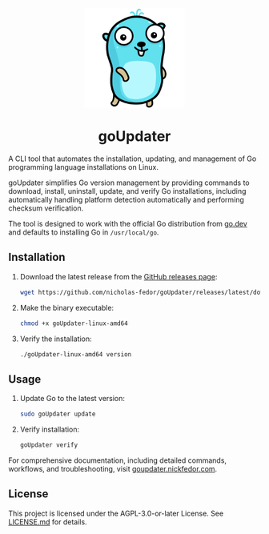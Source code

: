 <!-- markdownlint-disable -->
<img src=".github/assets/logo/goUpdater.svg" alt="goUpdater Logo" style="display: block; margin: 0 auto; width: 200px;" />

<h1 align="center">goUpdater</h1>
<!-- markdownlint-restore -->

A CLI tool that automates the installation, updating, and management of Go programming language installations on Linux.

goUpdater simplifies Go version management by providing commands to download, install, uninstall, update, and verify Go installations, including automatically handling platform detection automatically and  performing checksum verification.

The tool is designed to work with the official Go distribution from [go.dev](https://go.dev) and defaults to installing Go in `/usr/local/go`.

## Installation

1. Download the latest release from the [GitHub releases page](https://github.com/nicholas-fedor/goUpdater/releases):

   ```bash
   wget https://github.com/nicholas-fedor/goUpdater/releases/latest/download/goUpdater-linux-amd64
   ```

2. Make the binary executable:

   ```bash
   chmod +x goUpdater-linux-amd64
   ```

3. Verify the installation:

   ```bash
   ./goUpdater-linux-amd64 version
   ```

## Usage

1. Update Go to the latest version:

   ```bash
   sudo goUpdater update
   ```

2. Verify installation:

   ```bash
   goUpdater verify
   ```

For comprehensive documentation, including detailed commands, workflows, and troubleshooting, visit [goupdater.nickfedor.com](https://goupdater.nickfedor.com).

## License

This project is licensed under the AGPL-3.0-or-later License. See [LICENSE.md](LICENSE.md) for details.
